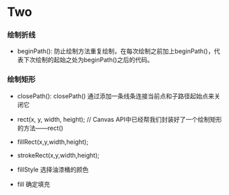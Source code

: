 # Two

### 绘制折线

- beginPath(): 防止绘制方法重复绘制，在每次绘制之前加上beginPath()，代表下次绘制的起始之处为beginPath()之后的代码。

### 绘制矩形

- closePath(): closePath() 通过添加一条线条连接当前点和子路径起始点来关闭它
- rect(x, y, width, height); // Canvas API中已经帮我们封装好了一个绘制矩形的方法——rect()
- fillRect(x,y,width,height);
- strokeRect(x,y,width,height);

- fillStyle 选择油漆桶的颜色
- fill 确定填充